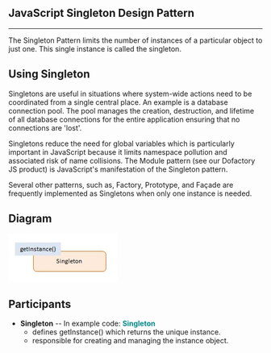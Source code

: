 ## JavaScript Singleton Design Pattern
<hr/>

The Singleton Pattern limits the number of instances of a particular object to just one. This single instance is called the singleton.

## Using Singleton

Singletons are useful in situations where system-wide actions need to be coordinated from a single central place. An example is a database connection pool. The pool manages the creation, destruction, and lifetime of all database connections for the entire application ensuring that no connections are 'lost'.

Singletons reduce the need for global variables which is particularly important in JavaScript because it limits namespace pollution and associated risk of name collisions. The Module pattern (see our Dofactory JS product) is JavaScript's manifestation of the Singleton pattern.

Several other patterns, such as, Factory, Prototype, and Façade are frequently implemented as Singletons when only one instance is needed.

## Diagram

<img src="https://github.com/thuankok/design-pattern/blob/main/assets/Singleton.jpg" alt="logo">

## Participants

<ul>
    <li>
      <b>Singleton</b> -- In example code: <b style="color:#088;">Singleton</b>
      <ul>
        <li>defines getInstance() which returns the unique instance.</li>
        <li>responsible for creating and managing the instance object.</li>
      </ul>
    </li>
  </ul>